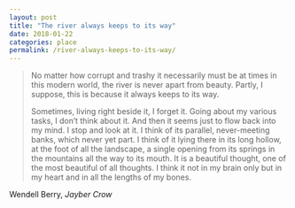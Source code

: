 ```yaml
---
layout: post
title: "The river always keeps to its way"
date: 2018-01-22
categories: place
permalink: /river-always-keeps-to-its-way/
---
```


> No matter how corrupt and trashy it necessarily must be at times in this modern world, the river is never apart from beauty. Partly, I suppose, this is because it always keeps to its way.
>
> Sometimes, living right beside it, I forget it. Going about my various tasks, I don’t think about it. And then it seems just to flow back into my mind. I stop and look at it. I think of its parallel, never-meeting banks, which never yet part. I think of it lying there in its long hollow, at the foot of all the landscape, a single opening from its springs in the mountains all the way to its mouth. It is a beautiful thought, one of the most beautiful of all thoughts. I think it not in my brain only but in my heart and in all the lengths of my bones.

Wendell Berry, *Jayber Crow*